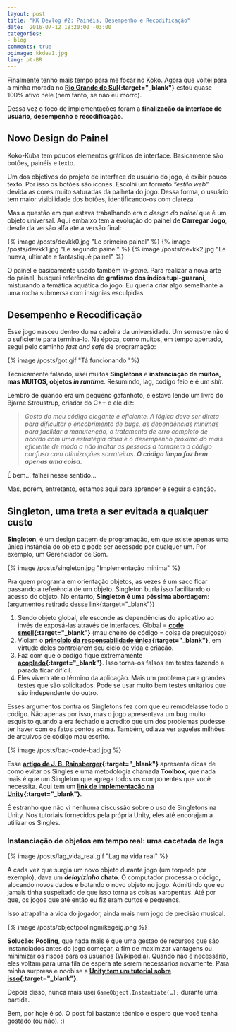 ```yaml
---
layout: post
title: "KK Devlog #2: Painéis, Desempenho e Recodificação"
date:  2016-07-12 18:20:00 -03:00
categories:
- blog
comments: true
ogimage: kkdev1.jpg
lang: pt-BR
---
```

Finalmente tenho mais tempo para me focar no Koko. Agora que voltei para a minha morada no **[Rio Grande do Sul](https://www.youtube.com/watch?v=4ShRH-tMX3U){:target="_blank"}** estou quase 100% ativo nele (nem tanto, se não eu morro).

<!-- ![Alt Devlog]({{site.baseurl}}/img/posts/{{page.ogimage}}) -->

Dessa vez o foco de implementações foram a **finalização da interface de usuário**, **desempenho e recodificação**.

## Novo Design do Painel

Koko-Kuba tem poucos elementos gráficos de interface. Basicamente são botões, painéis e texto.

Um dos objetivos do projeto de interface de usuário do jogo, é exibir pouco texto. Por isso os botões são ícones. Escolhi um formato *“estilo web”* devida as cores muito saturadas da palheta do jogo. Dessa forma, o usuário tem maior visibilidade dos botões, identificando-os com clareza.

Mas a questão em que estava trabalhando era o *design do painel* que é um objeto universal. Aqui embaixo tem a evolução do painel de **Carregar Jogo**, desde da versão alfa até a versão final:

{% image /posts/devkk0.jpg "Le primeiro painel" %}
{% image /posts/devkk1.jpg "Le segundo painel" %}
{% image /posts/devkk2.jpg "Le nueva, ultimate e fantastiqué painel" %}

O painel é basicamente usado também *in-game*. Para realizar a nova arte do painel, busquei referências do **grafismo dos índios tupi-guarani**, misturando a temática aquática do jogo. Eu queria criar algo semelhante a uma rocha submersa com insígnias esculpidas.

## Desempenho e Recodificação

Esse jogo nasceu dentro duma cadeira da universidade. Um semestre não é o suficiente para termina-lo. Na época, como muitos, em tempo apertado, segui pelo caminho *fast and safe* de programação:

{% image /posts/got.gif "Tá funcionando "%}

Tecnicamente falando, usei muitos **Singletons** e __instanciação de muitos, mas MUITOS, objetos *in runtime*__. Resumindo, lag, código feio e é um *shit*.

Lembro de quando era um pequeno gafanhoto, e estava lendo um livro do Bjarne Stroustrup, criador do C++ e ele diz:

> _Gosto do meu código elegante e eficiente. A lógica deve ser direta para dificultar o encobrimento de bugs, as dependências mínimas para facilitar a manutenção, o tratamento de erro completo de acordo com uma estratégia clara e o desempenho próximo do mais eficiente de modo a não incitar as pessoas a tornarem o código confuso com otimizações sorrateiras. **O código limpo faz bem apenas uma coisa.**_

É bem… falhei nesse sentido…

Mas, porém, entretanto, estamos aqui para aprender e seguir a canção.

## Singleton, uma treta a ser evitada a qualquer custo

**Singleton**, é um design pattern de programação, em que existe apenas uma única instância do objeto e pode ser acessado por qualquer um. Por exemplo, um Gerenciador de Som.

{% image /posts/singleton.jpg "Implementação mínima" %}

Pra quem programa em orientação objetos, as vezes é um saco ficar passando a referência de um objeto. Singleton burla isso facilitando o acesso do objeto. No entanto, **Singleton é uma péssima abordagem**: ([argumentos retirado desse link](http://stackoverflow.com/questions/137975/what-is-so-bad-about-singletons){:target="_blank"})

1. Sendo objeto global, ele esconde as dependências do aplicativo ao invés de exposá-las através de interfaces. Global = **[code smell](https://en.wikipedia.org/wiki/Code_smell){:target="_blank"}** (mau cheiro de código = coisa de preguiçoso)
2. Violam o **[princípio da responsabilidade única](https://en.wikipedia.org/wiki/Single_responsibility_principle){:target="_blank"}**, em virtude deles controlarem seu ciclo de vida e criação.
3. Faz com que o código fique extremamente **[acoplado](https://en.wikipedia.org/wiki/Coupling_%28computer_programming%29){:target="_blank"}**. Isso torna-os falsos em testes fazendo a parada ficar difícil.
4. Eles vivem até o término da aplicação. Mais um problema para grandes testes que são solicitados. Pode se usar muito bem testes unitários que são independente do outro.

Esses argumentos contra os Singletons fez com que eu remodelasse todo o código. Não apenas por isso, mas o jogo apresentava um bug muito esquisito quando a era fechado e acredito que um dos problemas pudesse ter haver com os fatos pontos acima. Também, odiava ver aqueles milhões de arquivos de código mau escrito.

{% image /posts/bad-code-bad.jpg %}

Esse **[artigo de J. B. Rainsberger](http://www.ibm.com/developerworks/library/co-single/){:target="_blank"}** apresenta dicas de como evitar os Singles e uma metodologia chamada **Toolbox**, que nada mais é que um Singleton que agrega todos os componentes que você necessita. Aqui tem um **[link de implementação na Unity](http://wiki.unity3d.com/index.php/Toolbox){:target="_blank"}**.

É estranho que não vi nenhuma discussão sobre o uso de Singletons na Unity. Nos tutoriais fornecidos pela própria Unity, eles até encorajam a utilizar os Singles.

### Instanciação de objetos em tempo real: uma cacetada de lags

{% image /posts/lag_vida_real.gif "Lag na vida real" %}

A cada vez que surgia um novo objeto durante jogo (um torpedo por exemplo), dava um __*delayizinho* chato__. O computador processa o código, alocando novos dados e botando o novo objeto no jogo. Admitindo que eu jamais tinha suspeitado de que isso torna as coisas xaropentas. Até por que, os jogos que até então eu fiz eram curtos e pequenos.

Isso atrapalha a vida do jogador, ainda mais num jogo de precisão musical.

{% image /posts/objectpoolingmikegeig.png %}

**Solução:** **Pooling**, que nada mais é que uma gestao de recursos que são instanciados antes do jogo começar, a fim de maximizar vantagens ou minimizar os riscos para os usuários ([Wikipedia](https://en.wikipedia.org/wiki/Pool_(computer_science){:target="_blank"})). Quando não é necessário, eles voltam para uma fila de espera até serem necessários novamente. Para minha surpresa e noobise a **[Unity tem um tutorial sobre isso](https://unity3d.com/pt/learn/tutorials/topics/scripting/object-pooling){:target="_blank"}**.

Depois disso, nunca mais usei `GameObject.Instantiate(…);` durante uma partida.

Bem, por hoje é só. O post foi bastante técnico e espero que você tenha gostado (ou não). :)
